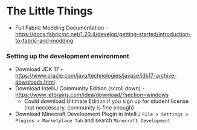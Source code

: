 # The Little Things
+ Full Fabric Modding Documentation - https://docs.fabricmc.net/1.20.4/develop/getting-started/introduction-to-fabric-and-modding

### Setting up the development environment
+ Download JDK 17 - https://www.oracle.com/java/technologies/javase/jdk17-archive-downloads.html
+ Download IntelliJ Community Edition (scroll down) - https://www.jetbrains.com/idea/download/?section=windows
  + Could download Ultimate Edition if you sign up for student license (not neccessary, community is fine enough)
+ Download Minecraft Development Plugin in IntelliJ `File > Settings > Plugins > Marketplace Tab` and search `Minecraft Development`
